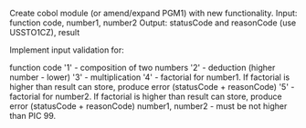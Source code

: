 Create cobol module (or amend/expand PGM1) with new functionality.
Input: function code, number1, number2
Output: statusCode and reasonCode (use USSTO1CZ), result

Implement input validation for:

function code
'1' - composition of two numbers
'2' - deduction (higher number - lower)
'3' - multiplication
'4' - factorial for number1. If factorial is higher than result can store, produce error (statusCode + reasonCode)
'5' - factorial for number2. If factorial is higher than result can store, produce error (statusCode + reasonCode)
number1, number2 - must be not higher than PIC 99.

